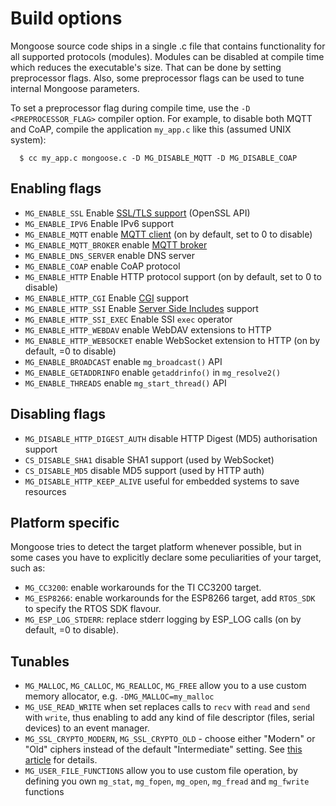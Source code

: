 # Build options

Mongoose source code ships in a single .c file that contains functionality
for all supported protocols (modules). Modules can be disabled at compile
time which reduces the executable's size. That can be done by setting preprocessor
flags. Also, some preprocessor flags can be used to tune internal Mongoose
parameters.

To set a preprocessor flag during compile time, use the `-D <PREPROCESSOR_FLAG>`
compiler option. For example, to disable both MQTT and CoAP,
compile the application `my_app.c` like this (assumed UNIX system):

```
  $ cc my_app.c mongoose.c -D MG_DISABLE_MQTT -D MG_DISABLE_COAP
```
## Enabling flags

- `MG_ENABLE_SSL` Enable [SSL/TLS support](https://docs.cesanta.com/mongoose/master/#/http/ssl.md/) (OpenSSL API)
- `MG_ENABLE_IPV6` Enable IPv6 support
- `MG_ENABLE_MQTT` enable [MQTT client](https://docs.cesanta.com/mongoose/master/#/mqtt/client_example.md/) (on by default, set to 0 to disable)
- `MG_ENABLE_MQTT_BROKER` enable [MQTT broker](https://docs.cesanta.com/mongoose/master/#/mqtt/server_example.md/)
- `MG_ENABLE_DNS_SERVER` enable DNS server
- `MG_ENABLE_COAP` enable CoAP protocol
- `MG_ENABLE_HTTP` Enable HTTP protocol support (on by default, set to 0 to disable)
- `MG_ENABLE_HTTP_CGI` Enable [CGI](https://docs.cesanta.com/mongoose/master/#/http/cgi.md/) support
- `MG_ENABLE_HTTP_SSI` Enable [Server Side Includes](https://docs.cesanta.com/mongoose/master/#/http/ssi.md/) support
- `MG_ENABLE_HTTP_SSI_EXEC` Enable SSI `exec` operator
- `MG_ENABLE_HTTP_WEBDAV` enable WebDAV extensions to HTTP
- `MG_ENABLE_HTTP_WEBSOCKET` enable WebSocket extension to HTTP (on by default, =0 to disable)
- `MG_ENABLE_BROADCAST` enable `mg_broadcast()` API
- `MG_ENABLE_GETADDRINFO` enable `getaddrinfo()` in `mg_resolve2()`
- `MG_ENABLE_THREADS` enable `mg_start_thread()` API

## Disabling flags

- `MG_DISABLE_HTTP_DIGEST_AUTH` disable HTTP Digest (MD5) authorisation support
- `CS_DISABLE_SHA1` disable SHA1 support (used by WebSocket)
- `CS_DISABLE_MD5` disable MD5 support (used by HTTP auth)
- `MG_DISABLE_HTTP_KEEP_ALIVE` useful for embedded systems to save resources

## Platform specific

Mongoose tries to detect the target platform whenever possible, but in some cases you have
to explicitly declare some peculiarities of your target, such as:

- `MG_CC3200`: enable workarounds for the TI CC3200 target.
- `MG_ESP8266`: enable workarounds for the ESP8266 target, add `RTOS_SDK` to specify the RTOS SDK flavour.
- `MG_ESP_LOG_STDERR`: replace stderr logging by ESP_LOG calls (on by default, =0 to disable).

## Tunables

- `MG_MALLOC`, `MG_CALLOC`, `MG_REALLOC`, `MG_FREE` allow you to a use custom
  memory allocator, e.g. `-DMG_MALLOC=my_malloc`
- `MG_USE_READ_WRITE` when set replaces calls to `recv` with `read` and `send` with `write`,
  thus enabling to add any kind of file descriptor (files, serial devices) to an event manager.
- `MG_SSL_CRYPTO_MODERN`, `MG_SSL_CRYPTO_OLD` - choose either "Modern" or "Old" ciphers
  instead of the default "Intermediate" setting.
  See [this article](https://wiki.mozilla.org/Security/Server_Side_TLS#Recommended_configurations) for details.
- `MG_USER_FILE_FUNCTIONS` allow you to use custom file operation, by defining you own `mg_stat`, `mg_fopen`, `mg_open`, `mg_fread` and `mg_fwrite` functions

